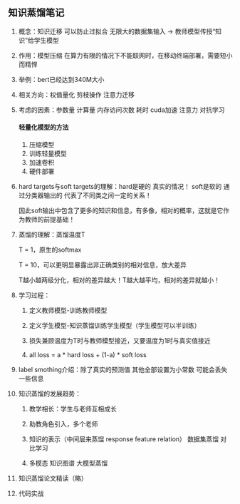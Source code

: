 ## 知识蒸馏笔记

1. 概念：知识迁移 可以防止过拟合 无限大的数据集输入 -> 教师模型传授“知识”给学生模型

   

2. 作用：模型压缩 在算力有限的情况下不能联网时，在移动终端部署，需要短小而精悍 

   

3. 举例：bert已经达到340M大小

   

4. 相关方向：权值量化 剪枝操作 注意力迁移

   

5. 考虑的因素：参数量 计算量 内存访问次数 耗时 cuda加速 注意力 对抗学习

   #### 轻量化模型的方法

   1. 压缩模型
   2. 训练轻量模型
   3. 加速卷积
   4. 硬件部署

6. hard targets与soft targets的理解：hard是硬的 真实的情况！ soft是软的 通过分类器输出的 代表了不同类之间一定的关系！

   因此soft输出中包含了更多的知识和信息，有多像，相对的概率，这就是它作为教师的前提基础！

   

7. 蒸馏的理解：蒸馏温度T

   T = 1，原生的softmax

   T = 10，可以更明显暴露出非正确类别的相对信息，放大差异

   T越小越两级分化，相对的差异越大！T越大越平均，相对的差异就越小！

   

8. 学习过程：

   1. 定义教师模型-训练教师模型

   2. 定义学生模型-知识蒸馏训练学生模型（学生模型可以半训练）

   3. 损失兼顾温度为T时与教师模型接近，又要温度为1时与真实值接近

   4. all loss = a * hard loss + (1-a) * soft loss

      

9. label smothing介绍：除了真实的预测值 其他全部设置为小常数 可能会丢失一些信息

   

10. 知识蒸馏的发展趋势：

    1. 教学相长：学生与老师互相成长

    2. 助教角色引入，多个老师

    3. 知识的表示（中间层来蒸馏 response feature relation） 数据集蒸馏 对比学习

    4. 多模态 知识图谱 大模型蒸馏 

       

11. 知识蒸馏论文精读（略）

    

12. 代码实战